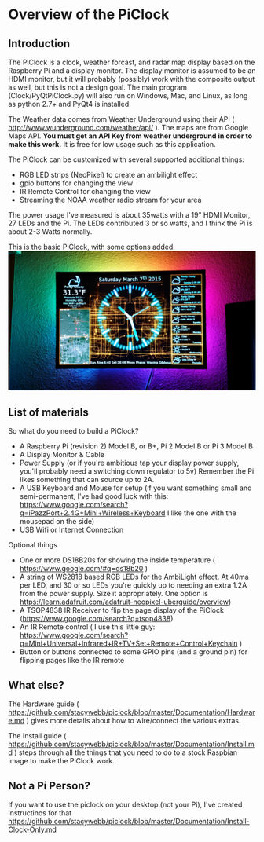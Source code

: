 # Overview of the PiClock

## Introduction

The PiClock is a clock, weather forcast, and radar map display
based on the Raspberry Pi and a display monitor. The display monitor is
assumed to be an HDMI monitor, but it will probably (possibly) work with
the composite output as well, but this is not a design goal.  The main
program (Clock/PyQtPiClock.py) will also run on Windows, Mac, and Linux,
as long as python 2.7+ and PyQt4 is installed.

The Weather data comes from Weather Underground using their API 
( http://www.wunderground.com/weather/api/ ).   The maps are from
Google Maps API.   **You must get an API Key from weather
underground in order to make this work.**  It is free for low
usage such as this application.

The PiClock can be customized with several supported additional things:
  * RGB LED strips (NeoPixel) to create an ambilight effect
  * gpio buttons for changing the view
  * IR Remote Control for changing the view
  * Streaming the NOAA weather radio stream for your area

The power usage I've measured is about 35watts with a 19" HDMI Monitor, 27 LEDs and the Pi.
The LEDs contributed 3 or so watts, and I think the Pi is about 2-3 Watts normally.

This is the basic PiClock, with some options added.
![PiClock Picture](https://raw.githubusercontent.com/stacywebb/piclock/master/Pictures/piclock_1.jpg)



## List of materials

So what do you need to build a PiClock?

  * A Raspberry Pi (revision 2) Model B, or B+, Pi 2 Model B or Pi 3 Model B
  * A Display Monitor & Cable
  * Power Supply (or if you're ambitious tap your display power supply,
    you'll probably need a switching down regulator to 5v)  Remember
    the Pi likes something that can source up to 2A.
  * A USB Keyboard and Mouse for setup (if you want something small
    and semi-permanent, I've had good luck with this: 
    https://www.google.com/search?q=iPazzPort+2.4G+Mini+Wireless+Keyboard 
    I like the one with the mousepad on the side)
  * USB Wifi or Internet Connection

Optional things

  * One or more DS18B20s for showing the inside temperature ( https://www.google.com/#q=ds18b20 )
  * A string of WS2818 based RGB LEDs for the AmbiLight effect.  At 40ma per LED, and 30 or so
    LEDs you're quickly up to needing an extra 1.2A from the power supply.  Size it appropriately.
    One option is https://learn.adafruit.com/adafruit-neopixel-uberguide/overview)
  * A TSOP4838 IR Receiver to flip the page display of the PiClock (https://www.google.com/search?q=tsop4838)
  * An IR Remote control ( I use this little guy: https://www.google.com/search?q=Mini+Universal+Infrared+IR+TV+Set+Remote+Control+Keychain )
  * Button or buttons connected to some GPIO pins (and a ground pin) for flipping pages like the IR remote

## What else?

The Hardware guide ( https://github.com/stacywebb/piclock/blob/master/Documentation/Hardware.md )
gives more details about how to wire/connect the various extras.

The Install guide ( https://github.com/stacywebb/piclock/blob/master/Documentation/Install.md )
steps through all the things that you need to do to a stock Raspbian image to make the PiClock work.

## Not a Pi Person?

If you want to use the piclock on your desktop (not your Pi), I've created instructinos for that
https://github.com/stacywebb/piclock/blob/master/Documentation/Install-Clock-Only.md


